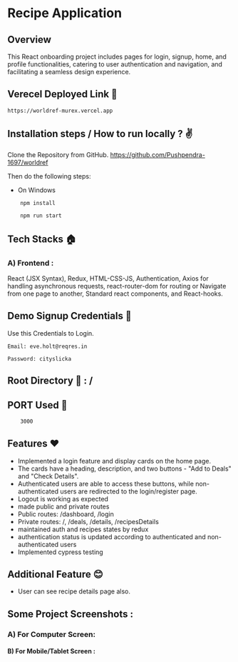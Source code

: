 # Recipe Application

## Overview

This React onboarding project includes pages for login, signup, home, and profile functionalities, catering to user authentication and navigation, and facilitating a seamless design experience.

## Verecel Deployed Link 🔗
```bash
https://worldref-murex.vercel.app
```

## Installation steps / How to run locally ? ✌️

Clone the Repository from GitHub.
https://github.com/Pushpendra-1697/worldref

Then do the following steps:

- On Windows

```bash
    npm install
```

```bash
    npm run start
```

## Tech Stacks 🏠

### A) Frontend :
React (JSX Syntax), Redux, HTML-CSS-JS, Authentication, Axios for handling asynchronous requests, react-router-dom for routing or Navigate from one page to another, Standard react components, and React-hooks.

## Demo Signup Credentials 🧪
Use this Credentials to Login.

``Email: eve.holt@reqres.in``

``Password: cityslicka``

## Root Directory 🏡 : /

## PORT Used 🧽

```bash
    3000
```

## Features ❤️
- Implemented a login feature and display cards on the home page. 
- The cards have a heading, description, and two buttons - "Add to Deals" and "Check Details". 
- Authenticated users are able to access these buttons, while non-authenticated users are redirected to the login/register page.
- Logout is working as expected
- made public and private routes
- Public routes: /dashboard, /login
- Private routes: /, /deals, /details, /recipesDetails
- maintained auth and recipes states by redux
- authentication status is updated according to authenticated and non-authenticated users
- Implemented cypress testing

## Additional Feature 😊
- User can see recipe details page also.

## Some Project Screenshots :
### A) For Computer Screen:

#### B) For Mobile/Tablet Screen :

